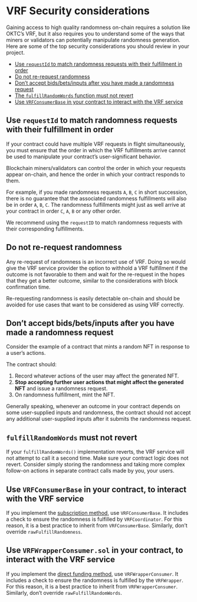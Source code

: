 
# VRF Security considerations

Gaining access to high quality randomness on-chain requires a solution like OKTC’s VRF, but it also requires you to understand some of the ways that miners or validators can potentially manipulate randomness generation. Here are some of the top security considerations you should review in your project.

- [Use `requestId` to match randomness requests with their fulfillment in order](#use-requestid-to-match-randomness-requests-with-their-fulfillment-in-order)
- [Do not re-request randomness](#do-not-re-request-randomness)
- [Don’t accept bids/bets/inputs after you have made a randomness request](#dont-accept-bidsbetsinputs-after-you-have-made-a-randomness-request)
- [The `fulfillRandomWords` function must not revert](#fulfillrandomwords-must-not-revert)
- [Use `VRFConsumerBase` in your contract to interact with the VRF service](#use-vrfconsumerbase-in-your-contract-to-interact-with-the-vrf-service)

## Use `requestId` to match randomness requests with their fulfillment in order

If your contract could have multiple VRF requests in flight simultaneously, you must ensure that the order in which the VRF fulfillments arrive cannot be used to manipulate your contract’s user-significant behavior.

Blockchain miners/validators can control the order in which your requests appear on-chain, and hence the order in which your contract responds to them.

For example, if you made randomness requests `A`, `B`, `C` in short succession, there is no guarantee that the associated randomness fulfillments will also be in order `A`, `B`, `C`. The randomness fulfillments might just as well arrive at your contract in order `C`, `A`, `B` or any other order.

We recommend using the `requestID` to match randomness requests with their corresponding fulfillments.

## Do not re-request randomness

Any re-request of randomness is an incorrect use of VRF. Doing so would give the VRF service provider the option to withhold a VRF fulfillment if the outcome is not favorable to them and wait for the re-request in the hopes that they get a better outcome, similar to the considerations with block confirmation time.

Re-requesting randomness is easily detectable on-chain and should be avoided for use cases that want to be considered as using VRF correctly.

## Don’t accept bids/bets/inputs after you have made a randomness request

Consider the example of a contract that mints a random NFT in response to a user’s actions.

The contract should:

1. Record whatever actions of the user may affect the generated NFT.
2. **Stop accepting further user actions that might affect the generated NFT** and issue a randomness request.
3. On randomness fulfillment, mint the NFT.

Generally speaking, whenever an outcome in your contract depends on some user-supplied inputs and randomness, the contract should not accept any additional user-supplied inputs after it submits the randomness request.

## `fulfillRandomWords` must not revert

If your `fulfillRandomWords()` implementation reverts, the VRF service will not attempt to call it a second time. Make sure your contract logic does not revert. Consider simply storing the randomness and taking more complex follow-on actions in separate contract calls made by you, your users.

## Use `VRFConsumerBase` in your contract, to interact with the VRF service

If you implement the [subscription method](/dev/oktc-solutions/oktc-vrf/Subscription-Method/SubScription.html), use `VRFConsumerBase`. It includes a check to ensure the randomness is fulfilled by `VRFCoordinator`. For this reason, it is a best practice to inherit from `VRFConsumerBase`. Similarly, don’t override `rawFulfillRandomness`.

## Use `VRFWrapperConsumer.sol` in your contract, to interact with the VRF service

If you implement the [direct funding method](/dev/oktc-solutions/oktc-vrf/Direct-Funding-Method/Direct-Funding-Method.html), use `VRFWrapperConsumer`. It includes a check to ensure the randomness is fulfilled by the `VRFWrapper`. For this reason, it is a best practice to inherit from `VRFWrapperConsumer`. Similarly, don’t override `rawFulfillRandomWords`.



